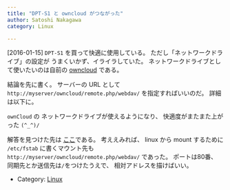 ```yaml
---
title: "DPT-S1 と owncloud がつながった"
author: Satoshi Nakagawa
category: Linux

---
```


[2016-01-15]  `DPT-S1` を買って快適に使用している。
ただし「ネットワークドライブ」の設定が
うまくいかず、イライラしていた。
ネットワークドライブとして使いたいのは自前の 
[owncloud](https://owncloud.org/) である。

 結論を先に書く。
サーバーの URL として
`http://myserver/owncloud/remote.php/webdav/`
を指定すればいいのだ。
詳細は以下に。

 `ownCloud` の
ネットワークドライブが使えるようになり、
快適度がまたまた上がった `(^_^)/`

<!--more-->

 解答を見つけた先は
[ここ](http://community.sony.com/t5/Digital-Paper/Setting-up-Network-Drive-with-either-Mac-or-Box-com/td-p/446288)である。
考ええみれば、
linux から mount するために
`/etc/fstab` に書くマウント先も
`http://myserver/owncloud/remote.php/webdav/`
であった。
ポートは80番、
同期先とか送信先は`/`をつけたうえで、
相対アドレスを描けばいい。

- Category: [Linux](categories.html#Linux)

